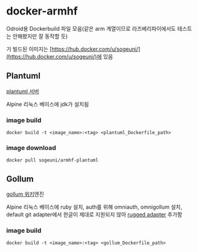 # docker-armhf
Odroid용 Dockerbuild 파일 모음(같은 arm 계열이므로 라즈베리파이에서도 테스트는 안해봤지만 잘 동작할 듯)

기 빌드된 이미지는 [https://hub.docker.com/u/sogeuni/](https://hub.docker.com/u/sogeuni/)에 있음

## Plantuml

[plantuml 서버](http://plantuml.com/)

Alpine 리눅스 베이스에 jdk가 설치됨

### image build

```
docker build -t <image_name>:<tag> <plantuml_Dockerfile_path>
```

### image download

```
docker pull sogeuni/armhf-plantuml
```

## Gollum

[gollum 위키](https://github.com/gollum/gollum)엔진

Alpine 리눅스 베이스에 ruby 설치, auth를 위해 omniauth, omnigollum 설치, default git adapter에서 한글이 제대로 지원되지 않아 [rugged adapter](https://github.com/gollum/rugged_adapter) 추가함

### image build

```
docker build -t <image_name>:<tag> <gollum_Dockerfile_path>
```

